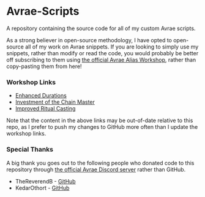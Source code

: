 # Avrae-Scripts
A repository containing the source code for all of my custom Avrae scripts.

As a strong believer in open-source methodology, I have opted to open-source all of my work on Avrae snippets. If you are looking to simply use my snippets, rather than modify or read the code, you would probably be better off subscribing to them using [the official Avrae Alias Workshop](https://avrae.io/dashboard/workshop), rather than copy-pasting them from here!

### Workshop Links
* [Enhanced Durations](https://avrae.io/dashboard/workshop/64ac91d147088352635c1359)
* [Investment of the Chain Master](https://avrae.io/dashboard/workshop/64a8d2af010227089331df81)
* [Improved Ritual Casting](https://avrae.io/dashboard/workshop/64cb354887bc4756ca89fb53)

Note that the content in the above links may be out-of-date relative to this repo, as I prefer to push my changes to GitHub more often than I update the workshop links.

### Special Thanks
A big thank you goes out to the following people who donated code to this repository through [the official Avrae Discord server](https://discord.gg/avrae-development-269275778867396608) rather than GitHub.
* TheReverendB - [GitHub](https://github.com/TheReverendB)
* KedarOthort - [GitHub](https://github.com/KedarOthort)
